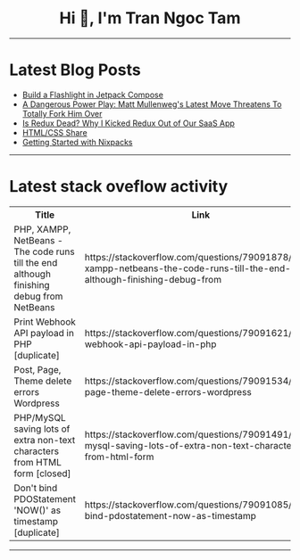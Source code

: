<h1 align="center">Hi 👋, I'm Tran Ngoc Tam</h1>

---

# Latest Blog Posts 
<!-- BLOG-POST-LIST:START -->
- [Build a Flashlight in Jetpack Compose](https://dev.to/elozino/build-a-flashlight-in-jetpack-compose-473n)
- [A Dangerous Power Play: Matt Mullenweg&#39;s Latest Move Threatens To Totally Fork Him Over](https://dev.to/skullzarmy/a-dangerous-power-play-matt-mullenwegs-latest-move-threatens-to-totally-fork-him-over-4806)
- [Is Redux Dead? Why I Kicked Redux Out of Our SaaS App](https://dev.to/codexam/is-redux-dead-why-i-kicked-redux-out-of-our-saas-app-5d1g)
- [HTML/CSS Share](https://dev.to/davidalsh/htmlcss-share-1gon)
- [Getting Started with Nixpacks](https://dev.to/nwby/getting-started-with-nixpacks-29eo)
<!-- BLOG-POST-LIST:END -->

---

# Latest stack oveflow activity
<table>
  <tr><th>Title</th><th>Link</th></tr>
  <!-- STACKOVERFLOW:START --><tr><td>PHP, XAMPP, NetBeans - The code runs till the end although finishing debug from NetBeans</td><td>https://stackoverflow.com/questions/79091878/php-xampp-netbeans-the-code-runs-till-the-end-although-finishing-debug-from</td></tr><tr><td>Print Webhook API payload in PHP [duplicate]</td><td>https://stackoverflow.com/questions/79091621/print-webhook-api-payload-in-php</td></tr><tr><td>Post, Page, Theme delete errors Wordpress</td><td>https://stackoverflow.com/questions/79091534/post-page-theme-delete-errors-wordpress</td></tr><tr><td>PHP/MySQL saving lots of extra non-text characters from HTML form [closed]</td><td>https://stackoverflow.com/questions/79091491/php-mysql-saving-lots-of-extra-non-text-characters-from-html-form</td></tr><tr><td>Don&#39;t bind PDOStatement &#39;NOW&lpar;&rpar;&#39; as timestamp [duplicate]</td><td>https://stackoverflow.com/questions/79091085/dont-bind-pdostatement-now-as-timestamp</td></tr><!-- STACKOVERFLOW:END -->
</table>

---



